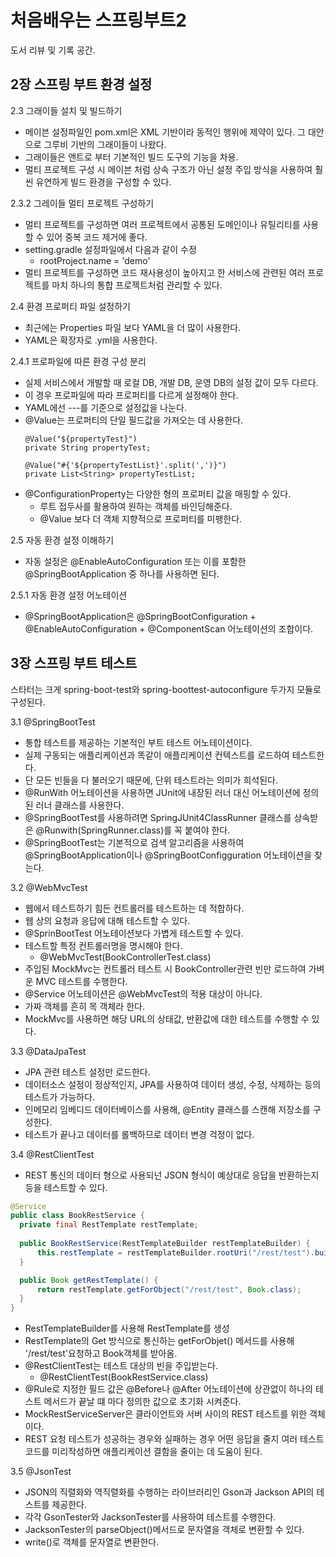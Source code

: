 # 처음배우는 스프링부트2
도서 리뷰 및 기록 공간.

## 2장 스프링 부트 환경 설정
2.3 그래이들 설치 및 빌드하기
  - 메이븐 설정파일인 pom.xml은 XML 기반이라 동적인 행위에 제약이 있다. 그 대안으로 그루비 기반의 그래이들이 나왔다. 
  - 그래이들은 앤트로 부터 기본적인 빌드 도구의 기능을 차용.
  - 멀티 프로젝트 구성 시 메이븐 처럼 상속 구조가 아닌 설정 주입 방식을 사용하여 훨씬 유연하게 빌드 환경을 구성할 수 있다. 

2.3.2 그레이들 멀티 프로젝트 구성하기
  - 멀티 프로젝트를 구성하면 여러 프로젝트에서 공통된 도메인이나 유틸리티를 사용할 수 있어 중복 코드 제거에 좋다. 
  - setting.gradle 설정파일에서 다음과 같이 수정
    - rootProject.name = 'demo'
  - 멀티 프로젝트를 구성하면 코드 재사용성이 높아지고 한 서비스에 관련된 여러 프로젝트를 마치 하나의 통합 프로젝트처럼 관리할 수 있다. 

2.4 환경 프로퍼티 파일 설정하기
  - 최근에는 Properties 파일 보다 YAML을 더 많이 사용한다. 
  - YAML은 확장자로 .yml을 사용한다. 

2.4.1 프로파일에 따른 환경 구성 분리
  - 실제 서비스에서 개발할 때 로컬 DB, 개발 DB, 운영 DB의 설정 값이 모두 다르다.
  - 이 경우 프로파일에 따라 프로퍼티를 다르게 설정해야 한다. 
  -  YAML에선 ---를 기준으로 설정값을 나눈다. 
  - @Value는 프로퍼티의 단일 필드값을 가져오는 데 사용한다. 
    ```
    @Value("${propertyTest}")
    private String propertyTest;

    @Value("#{'${propertyTestList}'.split(',')}")
    private List<String> propertyTestList;
    ```
  - @ConfigurationProperty는 다양한 형의 프로퍼티 값을 매핑할 수 있다. 
    - 루트 접두사를 활용하여 원하는 객체를 바인딩해준다. 
    - @Value 보다 더 객체 지향적으로 프로퍼티를 미팽한다.

2.5 자동 환경 설정 이해하기
  - 자동 설정은 @EnableAutoConfiguration 또는 이를 포함한 @SpringBootApplication 중 하나를 사용하면 된다. 

2.5.1 자동 환경 설정 어노테이션
  - @SpringBootApplication은 @SpringBootConfiguration + @EnableAutoConfiguration + @ComponentScan 어노테이션의 조합이다. 

## 3장 스프링 부트 테스트
스타터는 크게 spring-boot-test와 spring-boottest-autoconfigure 두가지 모듈로 구성된다.

3.1 @SpringBootTest
  - 통합 테스트를 제공하는 기본적인 부트 테스트 어노테이션이다. 
  - 실제 구동되는 애플리케이션과 똑같이 애플리케이션 컨텍스트를 로드하여 테스트한다. 
  - 단 모든 빈들을 다 불러오기 때문에, 단위 테스트라는 의미가 희석된다. 
  - @RunWith 어노테이션을 사용하면 JUnit에 내장된 러너 대신 어노테이션에 정의된 러너 클래스를 사용한다. 
  - @SpringBootTest를 사용하려면 SpringJUnit4ClassRunner 클래스를 상속받은 @Runwith(SpringRunner.class)를 꼭 붙여야 한다. 
  - @SpringBootTest는 기본적으로 검색 알고리즘을 사용하여 @SpringBootApplication이나 @SpringBootConfigguration 어노테이션을 찾는다. 

3.2 @WebMvcTest
  - 웹에서 테스트하기 힘든 컨트롤러를 테스트하는 데 적합하다. 
  - 웹 상의 요청과 응답에 대해 테스트할 수 있다. 
  - @SprinBootTest 어노테이션보다 가볍게 테스트할 수 있다. 
  - 테스트할 특정 컨트롤러명을 명시해야 한다. 
    - @WebMvcTest(BookControllerTest.class)
  - 주입된 MockMvc는 컨트롤러 테스트 시 BookController관련 빈만 로드하여 가벼운 MVC 테스트를 수행한다. 
  - @Service 어노테이션은 @WebMvcTest의 적용 대상이 아니다. 
  - 가짜 객체를 흔히 목 객체라 한다. 
  - MockMvc를 사용하면 해당 URL의 상태값, 반환값에 대한 테스트를 수행할 수 있다. 

3.3 @DataJpaTest
  - JPA 관련 테스트 설정만 로드한다. 
  - 데이터소스 설정이 정상적인지, JPA를 사용하여 데이터 생성, 수정, 삭제하는 등의 테스트가 가능하다. 
  - 인메모리 임베디드 데이터베이스를 사용해, @Entity 클래스를 스캔해 저장소를 구성한다. 
  - 테스트가 끝나고 데이터를 롤백하므로 데이터 변경 걱정이 없다. 

3.4 @RestClientTest
  - REST 통신의 데이터 형으로 사용되넌 JSON 형식이 예상대로 응답을 반환하는지 등을 테스트할 수 있다. 
  ```java
  @Service
  public class BookRestService {
    private final RestTemplate restTemplate;
    
    public BookRestService(RestTemplateBuilder restTemplateBuilder) {
        this.restTemplate = restTemplateBuilder.rootUri("/rest/test").build();
    }

    public Book getRestTemplate() {
        return restTemplate.getForObject("/rest/test", Book.class);
    }
  }
  ```
  - RestTemplateBuilder를 사용해 RestTemplate를 생성
  - RestTemplate의 Get 방식으로 통신하는 getForObjet() 메서드를 사용해 '/rest/test'요청하고 Book객체를 받아옴.
  - @RestClientTest는 테스트 대상의 빈을 주입받는다.
    - @RestClientTest(BookRestService.class)
  - @Rule로 지정한 필드 값은 @Before나 @After 어노테이션에 상관없이 하나의 테스트 메서드가 끝날 떄 마다 정의한 값으로 초기화 시켜준다. 
  - MockRestServiceServer은 클라이언트와 서버 사이의 REST 테스트를 위한 객체이다. 
  - REST 요청 테스트가 성공하는 경우와 실패하는 경우 어떤 응답을 줄지 여러 테스트 코드를 미리작성하면 애플리케이션 결함을 줄이는 데 도움이 된다. 

3.5 @JsonTest
  - JSON의 직렬화와 역직렬화를 수행하는 라이브러리인 Gson과 Jackson API의 테스트를 제공한다. 
  - 각각 GsonTester와 JacksonTester를 사용하여 테스트를 수행한다. 
  - JacksonTester의 parseObject()메서드로 문자열을 객체로 변환할 수 있다. 
  - write()로 객체를 문자열로 변환한다. 
